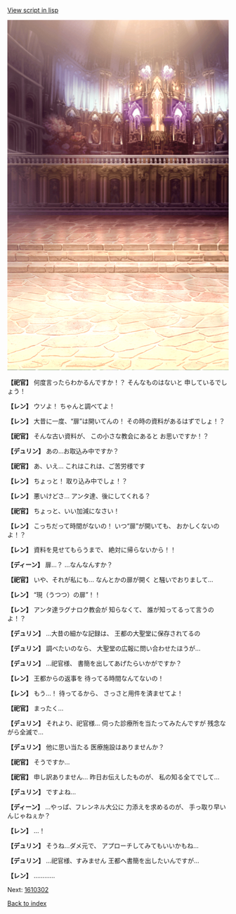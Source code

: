 [View script in lisp](../scripts/1610202.txt)

![006_church.png](../images/backgrounds/006_church.png)

**【祀官】**
何度言ったらわかるんですか！？
そんなものはないと
申しているでしょう！

**【レン】**
ウソよ！
ちゃんと調べてよ！

**【レン】**
大昔に一度、“扉”は開いてんの！
その時の資料があるはずでしょ！？

**【祀官】**
そんな古い資料が、
この小さな教会にあると
お思いですか！？

**【デュリン】**
あの…お取込み中ですか？

**【祀官】**
あ、いえ…
これはこれは、ご苦労様です

**【レン】**
ちょっと！
取り込み中でしょ！？

**【レン】**
悪いけどさ…
アンタ達、後にしてくれる？

**【祀官】**
ちょっと、いい加減になさい！

**【レン】**
こっちだって時間がないの！
いつ“扉”が開いても、
おかしくないのよ！？

**【レン】**
資料を見せてもらうまで、
絶対に帰らないから！！

**【ディーン】**
扉…？
…なんなんすか？

**【祀官】**
いや、それが私にも…
なんとかの扉が開く
と騒いでおりまして…

**【レン】**
“現（うつつ）の扉”！！

**【レン】**
アンタ達ラグナロク教会が
知らなくて、
誰が知ってるって言うのよ！？

**【デュリン】**
…大昔の細かな記録は、
王都の大聖堂に保存されてるの

**【デュリン】**
調べたいのなら、
大聖堂の広報に問い合わせたほうが…

**【デュリン】**
…祀官様、
書簡を出してあげたらいかがですか？

**【レン】**
王都からの返事を
待ってる時間なんてないの！

**【レン】**
もう…！
待ってるから、
さっさと用件を済ませてよ！

**【祀官】**
まったく…

**【デュリン】**
それより、祀官様…
伺った診療所を当たってみたんですが
残念ながら全滅で…

**【デュリン】**
他に思い当たる
医療施設はありませんか？

**【祀官】**
そうですか…

**【祀官】**
申し訳ありません…
昨日お伝えしたものが、
私の知る全てでして…

**【デュリン】**
ですよね…

**【ディーン】**
…やっぱ、フレンネル大公に
力添えを求めるのが、
手っ取り早いんじゃねぇか？

**【レン】**
…！

**【デュリン】**
そうね…ダメ元で、
アプローチしてみてもいいかもね…

**【デュリン】**
…祀官様、すみません
王都へ書簡を出したいんですが…

**【レン】**
…………

Next: [1610302](1610302.md)

[Back to index](index.md)
